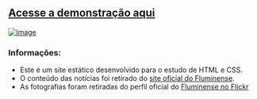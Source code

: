 ## [Acesse a demonstração aqui](https://denricol.github.io/Site_do_Flu/index.html)
[![image](https://github.com/user-attachments/assets/faec9017-7b2f-4eb0-bf55-131ba6953fec)](https://denricol.github.io/Site_do_Flu/index.html)


### Informações:
- Este é um site estático desenvolvido para o estudo de HTML e CSS.
- O conteúdo das notícias foi retirado do [site oficial do Fluminense](Fluminense.com.br).
- As fotografias foram retiradas do perfil oficial do [Fluminense no Flickr](https://www.flickr.com/people/oficialflu/)
